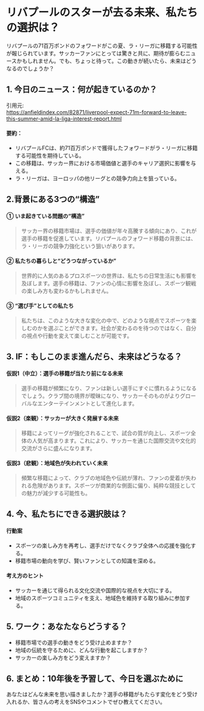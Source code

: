 # リバプールのスターが去る未来、私たちの選択は？

リバプールの71百万ポンドのフォワードがこの夏、ラ・リーガに移籍する可能性が報じられています。サッカーファンにとっては驚きと共に、期待が膨らむニュースかもしれません。でも、ちょっと待って。この動きが続いたら、未来はどうなるのでしょうか？

## 1. 今日のニュース：何が起きているのか？
引用元:  
https://anfieldindex.com/82871/liverpool-expect-71m-forward-to-leave-this-summer-amid-la-liga-interest-report.html

#### 要約：
- リバプールFCは、約71百万ポンドで獲得したフォワードがラ・リーガに移籍する可能性を期待している。
- この移籍は、サッカー界における市場価値と選手のキャリア選択に影響を与える。
- ラ・リーガは、ヨーロッパの他リーグとの競争力向上を狙っている。

## 2.背景にある3つの“構造”

#### ① いま起きている問題の“構造”
> サッカー界の移籍市場は、選手の価値が年々高騰する傾向にあり、これが選手の移籍を促進しています。リバプールのフォワード移籍の背景には、ラ・リーガの競争力強化という狙いがあります。

#### ② 私たちの暮らしと“どうつながっているか”
> 世界的に人気のあるプロスポーツの世界は、私たちの日常生活にも影響を及ぼします。選手の移籍は、ファンの心情に影響を及ぼし、スポーツ観戦の楽しみ方も変わるかもしれません。

#### ③ “選び手”としての私たち
> 私たちは、このような大きな変化の中で、どのような視点でスポーツを楽しむのかを選ぶことができます。社会が変わるのを待つのではなく、自分の視点や行動を変えて楽しむことが可能です。

## 3. IF：もしこのまま進んだら、未来はどうなる？

#### 仮説1（中立）：選手の移籍が当たり前になる未来  
> 選手の移籍が頻繁になり、ファンは新しい選手にすぐに慣れるようになるでしょう。クラブ間の境界が曖昧になり、サッカーそのものがよりグローバルなエンターテインメントとして進化します。

#### 仮説2（楽観）：サッカーが大きく発展する未来  
> 移籍によってリーグが強化されることで、試合の質が向上し、スポーツ全体の人気が高まります。これにより、サッカーを通じた国際交流や文化的交流がさらに盛んになります。

#### 仮説3（悲観）：地域色が失われていく未来  
> 頻繁な移籍によって、クラブの地域色や伝統が薄れ、ファンの愛着が失われる危険があります。スポーツが商業的な側面に偏り、純粋な競技としての魅力が減少する可能性も。

## 4. 今、私たちにできる選択肢は？

#### 行動案
- スポーツの楽しみ方を再考し、選手だけでなくクラブ全体への応援を強化する。
- 移籍市場の動向を学び、賢いファンとしての知識を深める。

#### 考え方のヒント
- サッカーを通じて得られる文化交流や国際的な視点を大切にする。
- 地域のスポーツコミュニティを支え、地域色を維持する取り組みに参加する。

## 5. ワーク：あなたならどうする？
- 移籍市場での選手の動きをどう受け止めますか？
- 地域の伝統を守るために、どんな行動を起こしますか？
- サッカーの楽しみ方をどう変えますか？

## 6. まとめ：10年後を予習して、今日を選ぶために
あなたはどんな未来を思い描きましたか？選手の移籍がもたらす変化をどう受け入れるか、皆さんの考えをSNSやコメントでぜひ教えてください。
